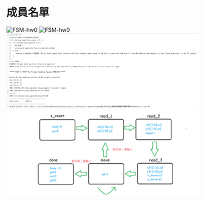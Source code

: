 <h1>成員名單</h1>
<img src="https://i.ibb.co/y6LqfMw/FSM-hw0.png" alt="FSM-hw0">
<img src="https://i.ibb.co/4pHkmpV/move-hw0.png" alt="FSM-hw0">

<img src="https://github.com/sanwich27/2019_FPGA_Design_Group4/blob/master/hw00/simulation%20messages/messages.JPG?raw=true" alt="FSM-hw0">

<img src="https://github.com/sanwich27/2019_FPGA_Design_Group4/blob/master/hw00/FSM/FSM_hw0.png?raw=true" alt="FSM-hw0">
